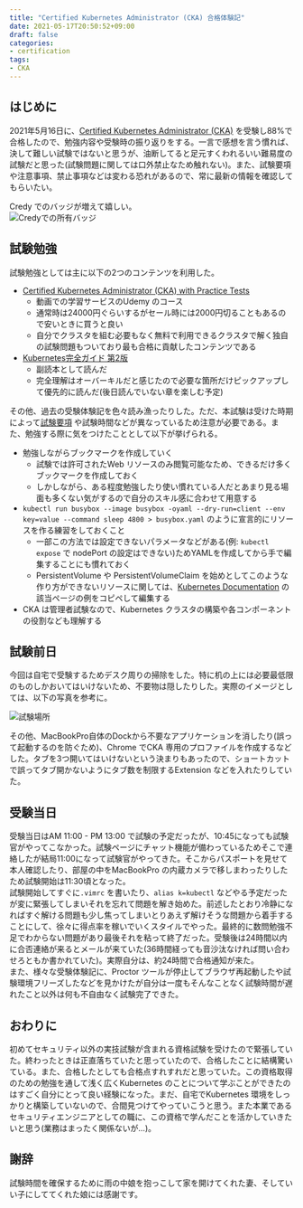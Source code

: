 ```yaml
---
title: "Certified Kubernetes Administrator (CKA) 合格体験記"
date: 2021-05-17T20:50:52+09:00
draft: false
categories:
- certification
tags:
- CKA
---
```


## はじめに

2021年5月16日に、[Certified Kubernetes Administrator (CKA)](https://training.linuxfoundation.org/ja/certification/certified-kubernetes-administrator-cka/) を受験し88%で合格したので、勉強内容や受験時の振り返りをする。一言で感想を言う慣れば、決して難しい試験ではないと思うが、油断してると足元すくわれるいい難易度の試験だと思った(試験問題に関しては口外禁止なため触れない)。また、試験要項や注意事項、禁止事項などは変わる恐れがあるので、常に最新の情報を確認してもらいたい。

Credy でのバッジが増えて嬉しい。  
![Credyでの所有バッジ](https://i.imgur.com/qxj6zTll.png)

## 試験勉強

試験勉強としては主に以下の2つのコンテンツを利用した。

- [Certified Kubernetes Administrator (CKA) with Practice Tests](https://www.udemy.com/course/certified-kubernetes-administrator-with-practice-tests/)
  - 動画での学習サービスのUdemy のコース
  - 通常時は24000円ぐらいするがセール時には2000円切ることもあるので安いときに買うと良い
  - 自分でクラスタを組む必要もなく無料で利用できるクラスタで解く独自の試験問題もついており最も合格に貢献したコンテンツである
- [Kubernetes完全ガイド 第2版](https://book.impress.co.jp/books/1119101148)
  - 副読本として読んだ
  - 完全理解はオーバーキルだと感じたので必要な箇所だけピックアップして優先的に読んだ(後日読んでいない章を楽しむ予定)
  
その他、過去の受験体験記を色々読み漁ったりした。ただ、本試験は受けた時期によって[試験要項](https://github.com/cncf/curriculum/blob/master/CKA_Curriculum_v1.20.pdf) や試験時間などが異なっているため注意が必要である。また、勉強する際に気をつけたこととして以下が挙げられる。
- 勉強しながらブックマークを作成していく
  - 試験では許可されたWeb リソースのみ閲覧可能なため、できるだけ多くブックマークを作成しておく
  - しかしながら、ある程度勉強したり使い慣れている人だとあまり見る場面も多くない気がするので自分のスキル感に合わせて用意する
- `kubectl run busybox --image busybox -oyaml --dry-run=client --env key=value --command sleep 4800 > busybox.yaml` のように宣言的にリソースを作る練習をしておくこと
  - 一部この方法では設定できないパラメータなどがある(例: `kubectl expose` で nodePort の設定はできない)ためYAMLを作成してから手で編集することにも慣れておく
  - PersistentVolume や PersistentVolumeClaim を始めとしてこのような作り方ができないリソースに関しては、[Kubernetes Documentation](https://kubernetes.io/docs/home/) の該当ページの例をコピペして編集する
- CKA は管理者試験なので、Kubernetes クラスタの構築や各コンポーネントの役割なども理解する

## 試験前日

今回は自宅で受験するためデスク周りの掃除をした。特に机の上には必要最低限のものしかおいてはいけないため、不要物は隠したりした。実際のイメージとしては、以下の写真を参考に。

![試験場所](https://i.imgur.com/MvseuPol.png)

その他、MacBookPro自体のDockから不要なアプリケーションを消したり(誤って起動するのを防ぐため)、Chrome でCKA 専用のプロファイルを作成するなどした。タブを3つ開いてはいけないという決まりもあったので、ショートカットで誤ってタブ開かないようにタブ数を制限するExtension などを入れたりしていた。

## 受験当日

受験当日はAM 11:00 - PM 13:00 で試験の予定だったが、10:45になっても試験官がやってこなかった。試験ページにチャット機能が備わっているためそこで連絡したが結局11:00になって試験官がやってきた。そこからパスポートを見せて本人確認したり、部屋の中をMacBookPro の内蔵カメラで移しまわったりしたため試験開始は11:30頃となった。  
試験開始してすぐに`.vimrc` を書いたり、`alias k=kubectl` などやる予定だったが変に緊張してしまいそれを忘れて問題を解き始めた。前述したとおり冷静になればすぐ解ける問題も少し焦ってしまいとりあえず解けそうな問題から着手することにして、徐々に得点率を稼いでいくスタイルでやった。最終的に数問勉強不足でわからない問題があり最後それを粘って終了だった。受験後は24時間以内に合否連絡が来るとメールが来ていた(36時間経っても音沙汰なければ問い合わせろともか書かれていた)。実際自分は、約24時間で合格通知が来た。  
また、様々な受験体験記に、Proctor ツールが停止してブラウザ再起動したや試験環境フリーズしたなどを見かけたが自分は一度もそんなことなく試験時間が遅れたこと以外は何も不自由なく試験完了できた。

## おわりに

初めてセキュリティ以外の実技試験が含まれる資格試験を受けたので緊張していた。終わったときは正直落ちていたと思っていたので、合格したことに結構驚いている。また、合格したとしても合格点すれすれだと思っていた。この資格取得のための勉強を通して浅く広くKubernetes のことについて学ぶことができたのはすごく自分にとって良い経験になった。まだ、自宅でKubernetes 環境をしっかりと構築していないので、合間見つけてやっていこうと思う。また本業であるセキュリティエンジニアとしての職に、この資格で学んだことを活かしていきたいと思う(業務はまったく関係ないが...)。


## 謝辞

試験時間を確保するために雨の中娘を抱っこして家を開けてくれた妻、そしていい子にしててくれた娘には感謝です。

